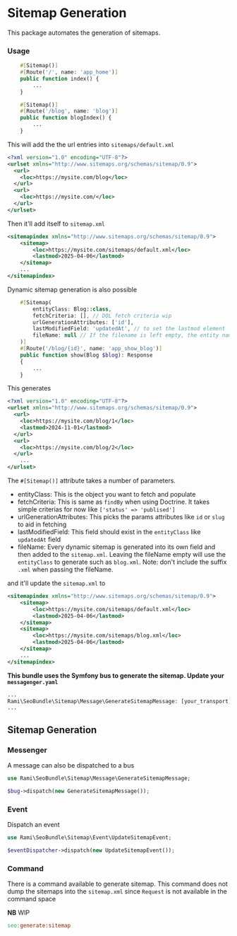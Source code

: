 Sitemap Generation
==================

This package automates the generation of sitemaps.

### Usage

```php
    #[Sitemap()]
    #[Route('/', name: 'app_home')]
    public function index() {
        ...
    }

    #[Sitemap()]
    #[Route('/blog', name: 'blog')]
    public function blogIndex() {
        ...
    }
```
This will add the the url entries into `sitemaps/default.xml` 
```xml 
<?xml version="1.0" encoding="UTF-8"?>
<urlset xmlns="http://www.sitemaps.org/schemas/sitemap/0.9">
  <url>
    <loc>https://mysite.com/blog</loc>
  </url>
  <url>
    <loc>https://mysite.com/</loc>
  </url>
</urlset>
```

Then it'll add itself to `sitemap.xml`
```xml
<sitemapindex xmlns="http://www.sitemaps.org/schemas/sitemap/0.9"> 
    <sitemap>
        <loc>https://mysite.com/sitemaps/default.xml</loc>
        <lastmod>2025-04-06</lastmod>
    </sitemap>
    ...
</sitemapindex>
```

Dynamic sitemap generation is also possible

```php
    #[Sitemap(
        entityClass: Blog::class,
        fetchCriteria: [], // DQL fetch criteria wip
        urlGenerationAttributes: ['id'],
        lastModifiedField: 'updatedAt', // to set the lastmod element
        fileName: null // If the filename is left empty, the entity name is used like blog.xml
    )]
    #[Route('/blog/{id}', name: 'app_show_blog')]
    public function show(Blog $blog): Response
    {
        ...
    }
```
This generates 
```xml
<?xml version="1.0" encoding="UTF-8"?>
<urlset xmlns="http://www.sitemaps.org/schemas/sitemap/0.9">
  <url>
    <loc>https://mysite.com/blog/1</loc>
    <lastmod>2024-11-01</lastmod>
  </url>
  <url>
    <loc>https://mysite.com/blog/2</loc>
  </url>
    ...
</urlset>
```

The `#[Sitemap()]` attribute takes a number of parameters.
-   entityClass: This is the object you want to fetch and populate
-   fetchCriteria: This is same as `findBy` when using Doctrine. It takes simple criterias for now like `['status' => 'publised']`
-   urlGenerationAttributes: This picks the params attributes like `id` or `slug` to aid in fetching
-   lastModifiedField: This field should exist in the `entityClass` like `updatedAt` field
-   fileName: Every dynamic sitemap is generated into its own field and then added to the `sitemap.xml`. Leaving the fileName empty will use the `entityClass` to generate such as `blog.xml`. Note: don't include the suffix `.xml` when passing the fileName.

and it'll update the `sitemap.xml` to

```xml
<sitemapindex xmlns="http://www.sitemaps.org/schemas/sitemap/0.9"> 
    <sitemap>
        <loc>https://mysite.com/sitemaps/default.xml</loc>
        <lastmod>2025-04-06</lastmod>
    </sitemap>
    <sitemap>
        <loc>https://mysite.com/sitemaps/blog.xml</loc>
        <lastmod>2025-04-06</lastmod>
    </sitemap>
    ...
</sitemapindex>
```

**This bundle uses the Symfony bus to generate the sitemap. Update your `messagenger.yaml`**
```php
...
Rami\SeoBundle\Sitemap\Message\GenerateSitemapMessage: [your_transport]
...
```

## Sitemap Generation

### Messenger
A message can also be dispatched to a bus
```php
use Rami\SeoBundle\Sitemap\Message\GenerateSitemapMessage;

$bug->dispatch(new GenerateSitemapMessage());
```

### Event
Dispatch an event
```php 
use Rami\SeoBundle\Sitemap\Event\UpdateSitemapEvent;

$eventDispatcher->dispatch(new UpdateSitemapEvent());
```

### Command
There is a command available to generate sitemap. This command does not dump the sitemaps into the `sitemap.xml` since `Request` is not available in the command space 

**NB** WIP
```makefile
seo:generate:sitemap
```
